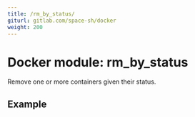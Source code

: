 ```yaml
---
title: /rm_by_status/
giturl: gitlab.com/space-sh/docker
weight: 200
---
```

# Docker module: rm_by_status

Remove one or more containers given their status.

## Example

```sh
```
